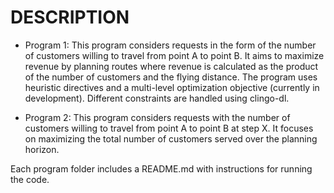 # DESCRIPTION

- Program 1: This program considers requests in the form of the number of customers willing to travel from point A to point B. It aims to maximize revenue by planning routes where revenue is calculated as the product of the number of customers and the flying distance. The program uses heuristic directives and a multi-level optimization objective (currently in development). Different constraints are handled using clingo-dl.

- Program 2: This program considers requests with the number of customers willing to travel from point A to point B at step X. It focuses on maximizing the total number of customers served over the planning horizon.

Each program folder includes a README.md with instructions for running the code.